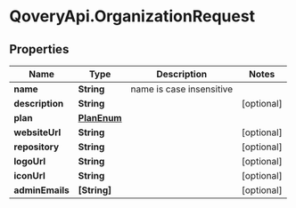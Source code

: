 # QoveryApi.OrganizationRequest

## Properties

Name | Type | Description | Notes
------------ | ------------- | ------------- | -------------
**name** | **String** | name is case insensitive | 
**description** | **String** |  | [optional] 
**plan** | [**PlanEnum**](PlanEnum.md) |  | 
**websiteUrl** | **String** |  | [optional] 
**repository** | **String** |  | [optional] 
**logoUrl** | **String** |  | [optional] 
**iconUrl** | **String** |  | [optional] 
**adminEmails** | **[String]** |  | [optional] 


